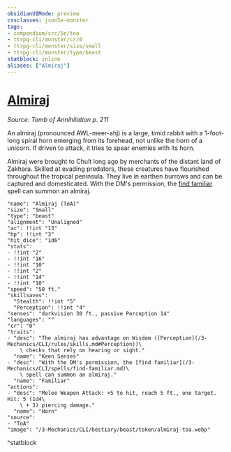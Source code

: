```yaml
---
obsidianUIMode: preview
cssclasses: json5e-monster
tags:
- compendium/src/5e/toa
- ttrpg-cli/monster/cr/0
- ttrpg-cli/monster/size/small
- ttrpg-cli/monster/type/beast
statblock: inline
aliases: ["Almiraj"]
---
```

# [Almiraj](3-Mechanics\CLI\bestiary\beast/almiraj-toa.md)
*Source: Tomb of Annihilation p. 211*  

An almiraj (pronounced AWL-meer-ahj) is a large, timid rabbit with a 1-foot-long spiral horn emerging from its forehead, not unlike the horn of a unicorn. If driven to attack, it tries to spear enemies with its horn.

Almiraj were brought to Chult long ago by merchants of the distant land of Zakhara. Skilled at evading predators, these creatures have flourished throughout the tropical peninsula. They live in earthen burrows and can be captured and domesticated. With the DM's permission, the [find familiar](/3-Mechanics/CLI/spells/find-familiar.md) spell can summon an almiraj.

```statblock
"name": "Almiraj (ToA)"
"size": "Small"
"type": "beast"
"alignment": "Unaligned"
"ac": !!int "13"
"hp": !!int "3"
"hit_dice": "1d6"
"stats":
- !!int "2"
- !!int "16"
- !!int "10"
- !!int "2"
- !!int "14"
- !!int "10"
"speed": "50 ft."
"skillsaves":
  "Stealth": !!int "5"
  "Perception": !!int "4"
"senses": "darkvision 30 ft., passive Perception 14"
"languages": ""
"cr": "0"
"traits":
- "desc": "The almiraj has advantage on Wisdom ([Perception](/3-Mechanics/CLI/rules/skills.md#Perception))\
    \ checks that rely on hearing or sight."
  "name": "Keen Senses"
- "desc": "With the DM's permission, the [find familiar](/3-Mechanics/CLI/spells/find-familiar.md)\
    \ spell can summon an almiraj."
  "name": "Familiar"
"actions":
- "desc": "Melee Weapon Attack: +5 to hit, reach 5 ft., one target. Hit: 5 (1d4\
    \ + 3) piercing damage."
  "name": "Horn"
"source":
- "ToA"
"image": "/3-Mechanics/CLI/bestiary/beast/token/almiraj-toa.webp"
```
^statblock